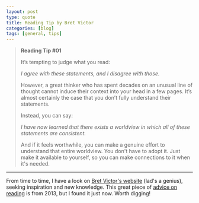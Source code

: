```yaml
---
layout: post
type: quote
title: Reading Tip by Bret Victor
categories: [blog]
tags: [general, tips]
---
```


> **Reading Tip #01**
>
> It’s tempting to judge what you read:
>
> _I agree with these statements, and I disagree with those._
>
> However, a great thinker who has spent decades on an unusual line of thought cannot induce their context into your head in a few pages. It’s almost certainly the case that you don’t fully understand their statements.
>
> Instead, you can say:
>
> _I have now learned that there exists a worldview in which all of these statements are consistent._
>
> And if it feels worthwhile, you can make a genuine effort to understand that entire worldview. You don't have to adopt it. Just make it available to yourself, so you can make connections to it when it's needed.

***

From time to time, I have a look on [Bret Victor's website](http://worrydream.com/) (lad's a genius), seeking inspiration and new knowledge. This great piece of [advice on reading](http://worrydream.com/Links2013/) is from 2013, but I found it just now. Worth digging!
